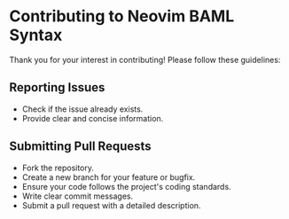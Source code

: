 # Contributing to Neovim BAML Syntax

Thank you for your interest in contributing! Please follow these guidelines:

## Reporting Issues

- Check if the issue already exists.
- Provide clear and concise information.

## Submitting Pull Requests

- Fork the repository.
- Create a new branch for your feature or bugfix.
- Ensure your code follows the project's coding standards.
- Write clear commit messages.
- Submit a pull request with a detailed description.
